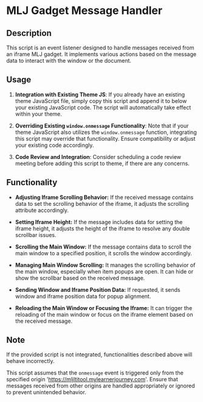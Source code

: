 # MLJ Gadget Message Handler

## Description

This script is an event listener designed to handle messages received from an iframe MLJ gadget. It implements various actions based on the message data to interact with the window or the document.

## Usage

1. **Integration with Existing Theme JS**: If you already have an existing theme JavaScript file, simply copy this script and append it to below your existing JavaScript code. The script will automatically take effect within your theme.

2. **Overriding Existing `window.onmessage` Functionality**: Note that if your theme JavaScript also utilizes the `window.onmessage` function, integrating this script may override that functionality. Ensure compatibility or adjust your existing code accordingly.

3. **Code Review and Integration**: Consider scheduling a code review meeting before adding this script to theme, if there are any concerns. 

## Functionality

- **Adjusting Iframe Scrolling Behavior:** If the received message contains data to set the scrolling behavior of the iframe, it adjusts the scrolling attribute accordingly.

- **Setting Iframe Height:** If the message includes data for setting the iframe height, it adjusts the height of the iframe to resolve any double scrollbar issues.

- **Scrolling the Main Window:** If the message contains data to scroll the main window to a specified position, it scrolls the window accordingly.

- **Managing Main Window Scrolling:** It manages the scrolling behavior of the main window, especially when item popups are open. It can hide or show the scrollbar based on the received message.

- **Sending Window and Iframe Position Data:** If requested, it sends window and iframe position data for popup alignment.

- **Reloading the Main Window or Focusing the Iframe:** It can trigger the reloading of the main window or focus on the iframe element based on the received message.

## Note

If the provided script is not integrated, functionalities described above will behave incorrectly.

This script assumes that the `onmessage` event is triggered only from the specified origin 'https://mljltitool.mylearnerjourney.com'. Ensure that messages received from other origins are handled appropriately or ignored to prevent unintended behavior.
